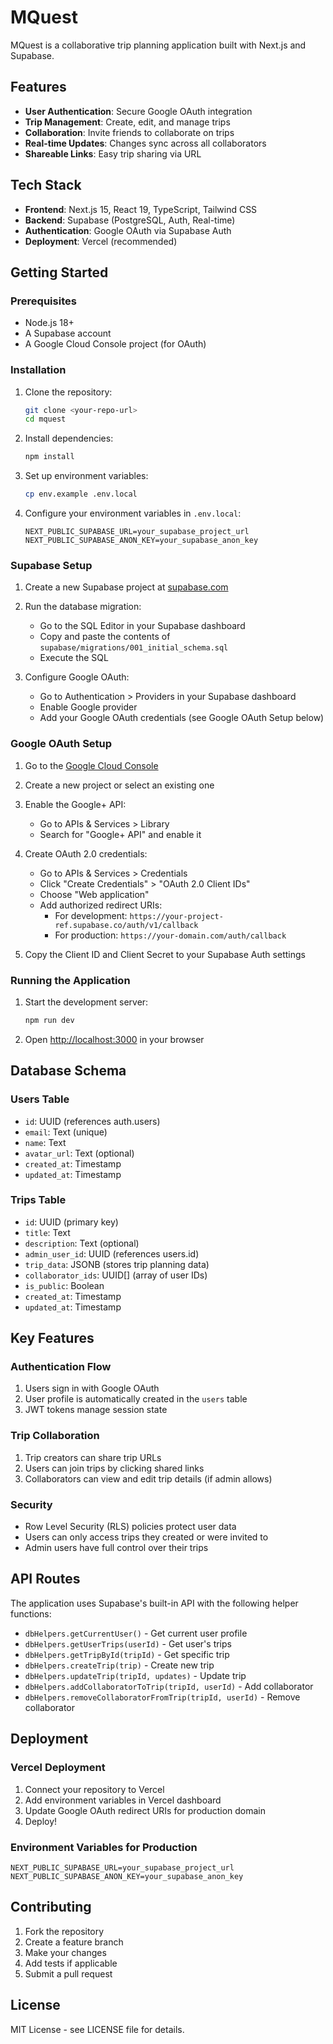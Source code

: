 # MQuest

MQuest is a collaborative trip planning application built with Next.js and Supabase.

## Features

- **User Authentication**: Secure Google OAuth integration
- **Trip Management**: Create, edit, and manage trips
- **Collaboration**: Invite friends to collaborate on trips
- **Real-time Updates**: Changes sync across all collaborators
- **Shareable Links**: Easy trip sharing via URL

## Tech Stack

- **Frontend**: Next.js 15, React 19, TypeScript, Tailwind CSS
- **Backend**: Supabase (PostgreSQL, Auth, Real-time)
- **Authentication**: Google OAuth via Supabase Auth
- **Deployment**: Vercel (recommended)

## Getting Started

### Prerequisites

- Node.js 18+ 
- A Supabase account
- A Google Cloud Console project (for OAuth)

### Installation

1. Clone the repository:
   ```bash
   git clone <your-repo-url>
   cd mquest
   ```

2. Install dependencies:
   ```bash
   npm install
   ```

3. Set up environment variables:
   ```bash
   cp env.example .env.local
   ```

4. Configure your environment variables in `.env.local`:
   ```env
   NEXT_PUBLIC_SUPABASE_URL=your_supabase_project_url
   NEXT_PUBLIC_SUPABASE_ANON_KEY=your_supabase_anon_key
   ```

### Supabase Setup

1. Create a new Supabase project at [supabase.com](https://supabase.com)

2. Run the database migration:
   - Go to the SQL Editor in your Supabase dashboard
   - Copy and paste the contents of `supabase/migrations/001_initial_schema.sql`
   - Execute the SQL

3. Configure Google OAuth:
   - Go to Authentication > Providers in your Supabase dashboard
   - Enable Google provider
   - Add your Google OAuth credentials (see Google OAuth Setup below)

### Google OAuth Setup

1. Go to the [Google Cloud Console](https://console.cloud.google.com/)

2. Create a new project or select an existing one

3. Enable the Google+ API:
   - Go to APIs & Services > Library
   - Search for "Google+ API" and enable it

4. Create OAuth 2.0 credentials:
   - Go to APIs & Services > Credentials
   - Click "Create Credentials" > "OAuth 2.0 Client IDs"
   - Choose "Web application"
   - Add authorized redirect URIs:
     - For development: `https://your-project-ref.supabase.co/auth/v1/callback`
     - For production: `https://your-domain.com/auth/callback`

5. Copy the Client ID and Client Secret to your Supabase Auth settings

### Running the Application

1. Start the development server:
   ```bash
   npm run dev
   ```

2. Open [http://localhost:3000](http://localhost:3000) in your browser

## Database Schema

### Users Table
- `id`: UUID (references auth.users)
- `email`: Text (unique)
- `name`: Text
- `avatar_url`: Text (optional)
- `created_at`: Timestamp
- `updated_at`: Timestamp

### Trips Table
- `id`: UUID (primary key)
- `title`: Text
- `description`: Text (optional)
- `admin_user_id`: UUID (references users.id)
- `trip_data`: JSONB (stores trip planning data)
- `collaborator_ids`: UUID[] (array of user IDs)
- `is_public`: Boolean
- `created_at`: Timestamp
- `updated_at`: Timestamp

## Key Features

### Authentication Flow
1. Users sign in with Google OAuth
2. User profile is automatically created in the `users` table
3. JWT tokens manage session state

### Trip Collaboration
1. Trip creators can share trip URLs
2. Users can join trips by clicking shared links
3. Collaborators can view and edit trip details (if admin allows)

### Security
- Row Level Security (RLS) policies protect user data
- Users can only access trips they created or were invited to
- Admin users have full control over their trips

## API Routes

The application uses Supabase's built-in API with the following helper functions:

- `dbHelpers.getCurrentUser()` - Get current user profile
- `dbHelpers.getUserTrips(userId)` - Get user's trips
- `dbHelpers.getTripById(tripId)` - Get specific trip
- `dbHelpers.createTrip(trip)` - Create new trip
- `dbHelpers.updateTrip(tripId, updates)` - Update trip
- `dbHelpers.addCollaboratorToTrip(tripId, userId)` - Add collaborator
- `dbHelpers.removeCollaboratorFromTrip(tripId, userId)` - Remove collaborator

## Deployment

### Vercel Deployment

1. Connect your repository to Vercel
2. Add environment variables in Vercel dashboard
3. Update Google OAuth redirect URIs for production domain
4. Deploy!

### Environment Variables for Production

```env
NEXT_PUBLIC_SUPABASE_URL=your_supabase_project_url
NEXT_PUBLIC_SUPABASE_ANON_KEY=your_supabase_anon_key
```

## Contributing

1. Fork the repository
2. Create a feature branch
3. Make your changes
4. Add tests if applicable
5. Submit a pull request

## License

MIT License - see LICENSE file for details.
